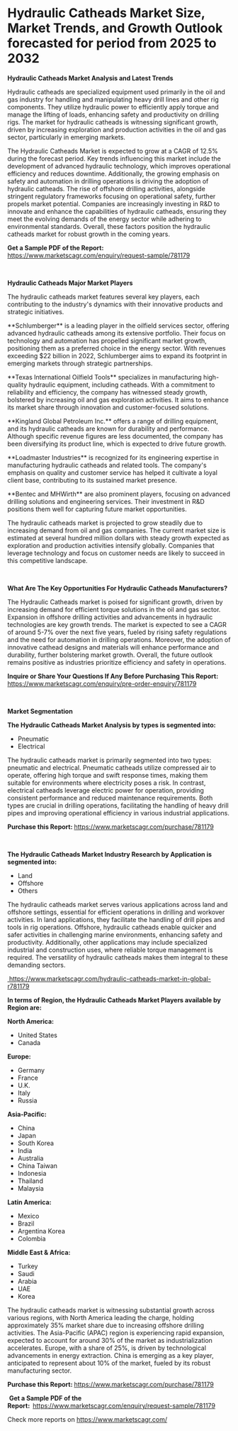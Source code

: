 <p><h1>Hydraulic Catheads Market Size, Market Trends, and Growth Outlook forecasted for period from 2025 to 2032</h1></p><p><strong>Hydraulic Catheads Market Analysis and Latest Trends</strong></p>
<p><p>Hydraulic catheads are specialized equipment used primarily in the oil and gas industry for handling and manipulating heavy drill lines and other rig components. They utilize hydraulic power to efficiently apply torque and manage the lifting of loads, enhancing safety and productivity on drilling rigs. The market for hydraulic catheads is witnessing significant growth, driven by increasing exploration and production activities in the oil and gas sector, particularly in emerging markets.</p><p>The Hydraulic Catheads Market is expected to grow at a CAGR of 12.5% during the forecast period. Key trends influencing this market include the development of advanced hydraulic technology, which improves operational efficiency and reduces downtime. Additionally, the growing emphasis on safety and automation in drilling operations is driving the adoption of hydraulic catheads. The rise of offshore drilling activities, alongside stringent regulatory frameworks focusing on operational safety, further propels market potential. Companies are increasingly investing in R&D to innovate and enhance the capabilities of hydraulic catheads, ensuring they meet the evolving demands of the energy sector while adhering to environmental standards. Overall, these factors position the hydraulic catheads market for robust growth in the coming years.</p></p>
<p><strong>Get a Sample PDF of the Report:&nbsp;</strong> <a href="https://www.marketscagr.com/enquiry/request-sample/781179?utm_campaign=2935&utm_medium=2&utm_source=Github&utm_content=ia&utm_term=10042025&utm_id=hydraulic-catheads">https://www.marketscagr.com/enquiry/request-sample/781179</a></p>
<p>&nbsp;</p>
<p><strong>Hydraulic Catheads Major Market Players</strong></p>
<p><p>The hydraulic catheads market features several key players, each contributing to the industry's dynamics with their innovative products and strategic initiatives. </p><p>**Schlumberger** is a leading player in the oilfield services sector, offering advanced hydraulic catheads among its extensive portfolio. Their focus on technology and automation has propelled significant market growth, positioning them as a preferred choice in the energy sector. With revenues exceeding $22 billion in 2022, Schlumberger aims to expand its footprint in emerging markets through strategic partnerships.</p><p>**Texas International Oilfield Tools** specializes in manufacturing high-quality hydraulic equipment, including catheads. With a commitment to reliability and efficiency, the company has witnessed steady growth, bolstered by increasing oil and gas exploration activities. It aims to enhance its market share through innovation and customer-focused solutions.</p><p>**Kingland Global Petroleum Inc.** offers a range of drilling equipment, and its hydraulic catheads are known for durability and performance. Although specific revenue figures are less documented, the company has been diversifying its product line, which is expected to drive future growth.</p><p>**Loadmaster Industries** is recognized for its engineering expertise in manufacturing hydraulic catheads and related tools. The company's emphasis on quality and customer service has helped it cultivate a loyal client base, contributing to its sustained market presence.</p><p>**Bentec and MHWirth** are also prominent players, focusing on advanced drilling solutions and engineering services. Their investment in R&D positions them well for capturing future market opportunities.</p><p>The hydraulic catheads market is projected to grow steadily due to increasing demand from oil and gas companies. The current market size is estimated at several hundred million dollars with steady growth expected as exploration and production activities intensify globally. Companies that leverage technology and focus on customer needs are likely to succeed in this competitive landscape.</p></p>
<p>&nbsp;</p>
<p><strong>What Are The Key Opportunities For Hydraulic Catheads Manufacturers?</strong></p>
<p><p>The Hydraulic Catheads market is poised for significant growth, driven by increasing demand for efficient torque solutions in the oil and gas sector. Expansion in offshore drilling activities and advancements in hydraulic technologies are key growth trends. The market is expected to see a CAGR of around 5-7% over the next five years, fueled by rising safety regulations and the need for automation in drilling operations. Moreover, the adoption of innovative cathead designs and materials will enhance performance and durability, further bolstering market growth. Overall, the future outlook remains positive as industries prioritize efficiency and safety in operations.</p></p>
<p><strong>Inquire or Share Your Questions If Any Before Purchasing This Report:</strong> <a href="https://www.marketscagr.com/enquiry/pre-order-enquiry/781179?utm_campaign=2935&utm_medium=2&utm_source=Github&utm_content=ia&utm_term=10042025&utm_id=hydraulic-catheads">https://www.marketscagr.com/enquiry/pre-order-enquiry/781179</a></p>
<p>&nbsp;</p>
<p><strong>Market Segmentation</strong></p>
<p><strong>The Hydraulic Catheads Market Analysis by types is segmented into:</strong></p>
<p><ul><li>Pneumatic</li><li>Electrical</li></ul></p>
<p><p>The hydraulic catheads market is primarily segmented into two types: pneumatic and electrical. Pneumatic catheads utilize compressed air to operate, offering high torque and swift response times, making them suitable for environments where electricity poses a risk. In contrast, electrical catheads leverage electric power for operation, providing consistent performance and reduced maintenance requirements. Both types are crucial in drilling operations, facilitating the handling of heavy drill pipes and improving operational efficiency in various industrial applications.</p></p>
<p><strong>Purchase this Report:&nbsp;</strong><a href="https://www.marketscagr.com/purchase/781179?utm_campaign=2935&utm_medium=2&utm_source=Github&utm_content=ia&utm_term=10042025&utm_id=hydraulic-catheads">https://www.marketscagr.com/purchase/781179</a></p>
<p>&nbsp;</p>
<p><strong>The Hydraulic Catheads Market Industry Research by Application is segmented into:</strong></p>
<p><ul><li>Land</li><li>Offshore</li><li>Others</li></ul></p>
<p><p>The hydraulic catheads market serves various applications across land and offshore settings, essential for efficient operations in drilling and workover activities. In land applications, they facilitate the handling of drill pipes and tools in rig operations. Offshore, hydraulic catheads enable quicker and safer activities in challenging marine environments, enhancing safety and productivity. Additionally, other applications may include specialized industrial and construction uses, where reliable torque management is required. The versatility of hydraulic catheads makes them integral to these demanding sectors.</p></p>
<p><a href="https://www.marketscagr.com/hydraulic-catheads-market-in-global-r781179?utm_campaign=2935&utm_medium=2&utm_source=Github&utm_content=ia&utm_term=10042025&utm_id=hydraulic-catheads">&nbsp;https://www.marketscagr.com/hydraulic-catheads-market-in-global-r781179</a></p>
<p><strong>In terms of Region, the Hydraulic Catheads Market Players available by Region are:</strong></p>
<p>
    <p> <strong> North America: </strong>
        <ul>
            <li>United States</li>
            <li>Canada</li>
        </ul>
        </p> 
    <p> <strong> Europe: </strong>
        <ul>
            <li>Germany</li>
            <li>France</li>
            <li>U.K.</li>
            <li>Italy</li>
            <li>Russia</li>
        </ul>
        </p> 
    <p> <strong> Asia-Pacific: </strong>
        <ul>
            <li>China</li>
            <li>Japan</li>
            <li>South Korea</li>
            <li>India</li>
            <li>Australia</li>
            <li>China Taiwan</li>
            <li>Indonesia</li>
            <li>Thailand</li>
            <li>Malaysia</li>
        </ul>
        </p> 
    <p> <strong> Latin America: </strong>
        <ul>
            <li>Mexico</li>
            <li>Brazil</li>
            <li>Argentina Korea</li>
            <li>Colombia</li>
        </ul>
        </p> 
    <p> <strong> Middle East & Africa: </strong>
        <ul>
            <li>Turkey</li>
            <li>Saudi</li>
            <li>Arabia</li>
            <li>UAE</li>
            <li>Korea</li>
        </ul>
    </p>
    </p>
<p><p>The hydraulic catheads market is witnessing substantial growth across various regions, with North America leading the charge, holding approximately 35% market share due to increasing offshore drilling activities. The Asia-Pacific (APAC) region is experiencing rapid expansion, expected to account for around 30% of the market as industrialization accelerates. Europe, with a share of 25%, is driven by technological advancements in energy extraction. China is emerging as a key player, anticipated to represent about 10% of the market, fueled by its robust manufacturing sector.</p></p>
<p><strong>Purchase this Report: </strong><a href="https://www.marketscagr.com/purchase/781179?utm_campaign=2935&utm_medium=2&utm_source=Github&utm_content=ia&utm_term=10042025&utm_id=hydraulic-catheads">https://www.marketscagr.com/purchase/781179</a></p>
<p>&nbsp;<strong>Get a Sample PDF of the Report:&nbsp;&nbsp;</strong><a href="https://www.marketscagr.com/enquiry/request-sample/781179?utm_campaign=2935&utm_medium=2&utm_source=Github&utm_content=ia&utm_term=10042025&utm_id=hydraulic-catheads">https://www.marketscagr.com/enquiry/request-sample/781179</a></p>
<p><strong></strong></p>
<p>Check more reports on <a href="https://www.marketscagr.com/?utm_campaign=2935&utm_medium=2&utm_source=Github&utm_content=ia&utm_term=10042025&utm_id=hydraulic-catheads">https://www.marketscagr.com/</a></p>
